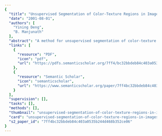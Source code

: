 ```yaml
---
{
  "title": "Unsupervised Segmentation of Color-Texture Regions in Images and Video",
  "date": "2001-08-01",
  "authors": [
    "Yining Deng",
    "B. Manjunath"
  ],
  "abstract": "A method for unsupervised segmentation of color-texture regions in images and video is presented. This method, which we refer to as JSEG, consists of two independent steps: color quantization and spatial segmentation. In the first step, colors in the image are quantized to several representative classes that can be used to differentiate regions in the image. The image pixels are then replaced by their corresponding color class labels, thus forming a class-map of the image. The focus of this work is on spatial segmentation, where a criterion for \"good\" segmentation using the class-map is proposed. Applying the criterion to local windows in the class-map results in the \"J-image,\" in which high and low values correspond to possible boundaries and interiors of color-texture regions. A region growing method is then used to segment the image based on the multiscale J-images. A similar approach is applied to video sequences. An additional region tracking scheme is embedded into the region growing process to achieve consistent segmentation and tracking results, even for scenes with nonrigid object motion. Experiments show the robustness of the JSEG algorithm on real images and video.",
  "links": [
    {
      "resource": "PDF",
      "icon": "pdf",
      "url": "https://pdfs.semanticscholar.org/7ff4/bc32bbdeb84c403a0535b244d468b352ce06.pdf"
    },
    {
      "resource": "Semantic Scholar",
      "icon": "semanticscholar",
      "url": "https://www.semanticscholar.org/paper/7ff4bc32bbdeb84c403a0535b244d468b352ce06"
    }
  ],
  "supervision": [],
  "tasks": [],
  "methods": [],
  "thumbnail": "unsupervised-segmentation-of-color-texture-regions-in-images-and-video-thumb.jpg",
  "card": "unsupervised-segmentation-of-color-texture-regions-in-images-and-video-card.jpg",
  "s2_paper_id": "7ff4bc32bbdeb84c403a0535b244d468b352ce06"
}
---
```


